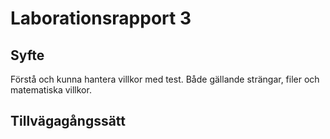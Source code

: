 # Laborationsrapport 3 #

## Syfte ##

Förstå och kunna hantera villkor med test. Både gällande strängar, filer och matematiska villkor.

## Tillvägagångssätt ##



